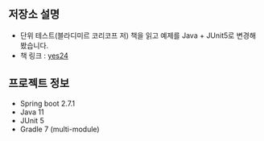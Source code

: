## 저장소 설명

- 단위 테스트(블라디미르 코리코프 저) 책을 읽고 예제를 Java + JUnit5로 변경해봤습니다.
- 책 링크 : [yes24](http://www.yes24.com/Product/Goods/104084175)

## 프로젝트 정보

- Spring boot 2.7.1
- Java 11
- JUnit 5
- Gradle 7 (multi-module)